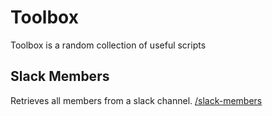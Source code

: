 # Toolbox
Toolbox is a random collection of useful scripts


## Slack Members
Retrieves all members from a slack channel.
[/slack-members](slack-members/README.md)

